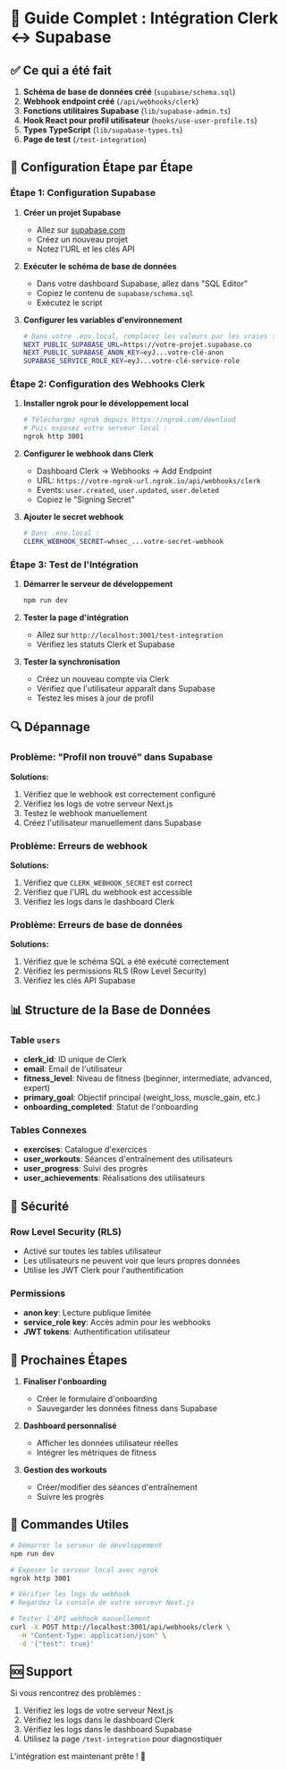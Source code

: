# 🚀 Guide Complet : Intégration Clerk ↔ Supabase

## ✅ Ce qui a été fait

1. **Schéma de base de données créé** (`supabase/schema.sql`)
2. **Webhook endpoint créé** (`/api/webhooks/clerk`)
3. **Fonctions utilitaires Supabase** (`lib/supabase-admin.ts`)
4. **Hook React pour profil utilisateur** (`hooks/use-user-profile.ts`)
5. **Types TypeScript** (`lib/supabase-types.ts`)
6. **Page de test** (`/test-integration`)

## 🔧 Configuration Étape par Étape

### Étape 1: Configuration Supabase

1. **Créer un projet Supabase**
   - Allez sur [supabase.com](https://supabase.com)
   - Créez un nouveau projet
   - Notez l'URL et les clés API

2. **Exécuter le schéma de base de données**
   - Dans votre dashboard Supabase, allez dans "SQL Editor"
   - Copiez le contenu de `supabase/schema.sql`
   - Exécutez le script

3. **Configurer les variables d'environnement**
   ```bash
   # Dans votre .env.local, remplacez les valeurs par les vraies :
   NEXT_PUBLIC_SUPABASE_URL=https://votre-projet.supabase.co
   NEXT_PUBLIC_SUPABASE_ANON_KEY=eyJ...votre-clé-anon
   SUPABASE_SERVICE_ROLE_KEY=eyJ...votre-clé-service-role
   ```

### Étape 2: Configuration des Webhooks Clerk

1. **Installer ngrok pour le développement local**
   ```bash
   # Téléchargez ngrok depuis https://ngrok.com/download
   # Puis exposez votre serveur local :
   ngrok http 3001
   ```

2. **Configurer le webhook dans Clerk**
   - Dashboard Clerk → Webhooks → Add Endpoint
   - URL: `https://votre-ngrok-url.ngrok.io/api/webhooks/clerk`
   - Events: `user.created`, `user.updated`, `user.deleted`
   - Copiez le "Signing Secret"

3. **Ajouter le secret webhook**
   ```bash
   # Dans .env.local :
   CLERK_WEBHOOK_SECRET=whsec_...votre-secret-webhook
   ```

### Étape 3: Test de l'Intégration

1. **Démarrer le serveur de développement**
   ```bash
   npm run dev
   ```

2. **Tester la page d'intégration**
   - Allez sur `http://localhost:3001/test-integration`
   - Vérifiez les statuts Clerk et Supabase

3. **Tester la synchronisation**
   - Créez un nouveau compte via Clerk
   - Vérifiez que l'utilisateur apparaît dans Supabase
   - Testez les mises à jour de profil

## 🔍 Dépannage

### Problème: "Profil non trouvé" dans Supabase

**Solutions:**
1. Vérifiez que le webhook est correctement configuré
2. Vérifiez les logs de votre serveur Next.js
3. Testez le webhook manuellement
4. Créez l'utilisateur manuellement dans Supabase

### Problème: Erreurs de webhook

**Solutions:**
1. Vérifiez que `CLERK_WEBHOOK_SECRET` est correct
2. Vérifiez que l'URL du webhook est accessible
3. Vérifiez les logs dans le dashboard Clerk

### Problème: Erreurs de base de données

**Solutions:**
1. Vérifiez que le schéma SQL a été exécuté correctement
2. Vérifiez les permissions RLS (Row Level Security)
3. Vérifiez les clés API Supabase

## 📊 Structure de la Base de Données

### Table `users`
- **clerk_id**: ID unique de Clerk
- **email**: Email de l'utilisateur
- **fitness_level**: Niveau de fitness (beginner, intermediate, advanced, expert)
- **primary_goal**: Objectif principal (weight_loss, muscle_gain, etc.)
- **onboarding_completed**: Statut de l'onboarding

### Tables Connexes
- **exercises**: Catalogue d'exercices
- **user_workouts**: Séances d'entraînement des utilisateurs
- **user_progress**: Suivi des progrès
- **user_achievements**: Réalisations des utilisateurs

## 🔐 Sécurité

### Row Level Security (RLS)
- Activé sur toutes les tables utilisateur
- Les utilisateurs ne peuvent voir que leurs propres données
- Utilise les JWT Clerk pour l'authentification

### Permissions
- **anon key**: Lecture publique limitée
- **service_role key**: Accès admin pour les webhooks
- **JWT tokens**: Authentification utilisateur

## 🚀 Prochaines Étapes

1. **Finaliser l'onboarding**
   - Créer le formulaire d'onboarding
   - Sauvegarder les données fitness dans Supabase

2. **Dashboard personnalisé**
   - Afficher les données utilisateur réelles
   - Intégrer les métriques de fitness

3. **Gestion des workouts**
   - Créer/modifier des séances d'entraînement
   - Suivre les progrès

## 📝 Commandes Utiles

```bash
# Démarrer le serveur de développement
npm run dev

# Exposer le serveur local avec ngrok
ngrok http 3001

# Vérifier les logs du webhook
# Regardez la console de votre serveur Next.js

# Tester l'API webhook manuellement
curl -X POST http://localhost:3001/api/webhooks/clerk \
  -H "Content-Type: application/json" \
  -d '{"test": true}'
```

## 🆘 Support

Si vous rencontrez des problèmes :

1. Vérifiez les logs de votre serveur Next.js
2. Vérifiez les logs dans le dashboard Clerk
3. Vérifiez les logs dans le dashboard Supabase
4. Utilisez la page `/test-integration` pour diagnostiquer

L'intégration est maintenant prête ! 🎉
